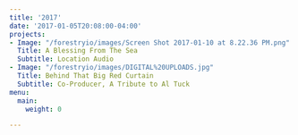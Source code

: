 ```yaml
---
title: '2017'
date: '2017-01-05T20:08:00-04:00'
projects:
- Image: "/forestryio/images/Screen Shot 2017-01-10 at 8.22.36 PM.png"
  Title: A Blessing From The Sea
  Subtitle: Location Audio
- Image: "/forestryio/images/DIGITAL%20UPLOADS.jpg"
  Title: Behind That Big Red Curtain
  Subtitle: Co-Producer, A Tribute to Al Tuck
menu:
  main:
    weight: 0

---
```

